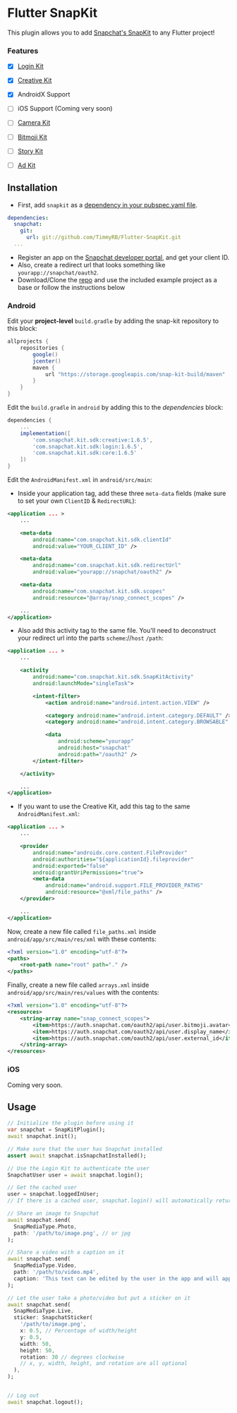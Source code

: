 # Flutter SnapKit

 This plugin allows you to add [Snapchat's SnapKit](https://kit.snapchat.com/) to any Flutter project!

### Features

- [x] [Login Kit](https://kit.snapchat.com/login-kit)

- [x] [Creative Kit](https://kit.snapchat.com/creative-kit)

- [x] AndroidX Support

- [ ] iOS Support (Coming very soon)

- [ ] [Camera Kit](https://kit.snapchat.com/camera-kit)

- [ ] [Bitmoji Kit](https://kit.snapchat.com/bitmoji-kit)

- [ ] [Story Kit](https://kit.snapchat.com/story-kit)

- [ ] [Ad Kit](https://kit.snapchat.com/ad-kit)



## Installation

- First, add `snapkit` as a [dependency in your pubspec.yaml file](https://flutter.io/platform-plugins/).

```yaml
dependencies:
  snapchat:
    git:
      url: git://github.com/TimmyRB/Flutter-SnapKit.git
  ...
```

- Register an app on the [Snapchat developer portal](https://kit.snapchat.com/portal), and get your client ID.
- Also, create a redirect url that looks something like `yourapp://snapchat/oauth2`.
- Download/Clone the [repo](http://github.com/TimmyRB/Flutter-SnapKit) and use the included example project as a base or follow the instructions below

### Android

Edit your **project-level** `build.gradle` by adding the snap-kit repository to this block:

```groovy
allprojects {
    repositories {
        google()
        jcenter()
        maven {
            url "https://storage.googleapis.com/snap-kit-build/maven"
        }
    }
}
```

Edit the `build.gradle` in `android` by adding this to the *dependencies* block:

```groovy
dependencies {
    ...
    implementation([
        'com.snapchat.kit.sdk:creative:1.6.5',
        'com.snapchat.kit.sdk:login:1.6.5',
        'com.snapchat.kit.sdk:core:1.6.5'
    ])
}
```

Edit the `AndroidManifest.xml` in `android/src/main`:

- Inside your application tag, add these three `meta-data` fields (make sure to set your own `ClientID` & `RedirectURL`):

```xml
<application ... >
    ...

    <meta-data
        android:name="com.snapchat.kit.sdk.clientId"
        android:value="YOUR_CLIENT_ID" />

    <meta-data
        android:name="com.snapchat.kit.sdk.redirectUrl"
        android:value="yourapp://snapchat/oauth2" />

    <meta-data
        android:name="com.snapchat.kit.sdk.scopes"
        android:resource="@array/snap_connect_scopes" />

    ...
</application>
```

- Also add this activity tag to the same file. You'll need to deconstruct your redirect url into the parts `scheme`://`host` `/path`:

```xml
<application ... >
    ...

    <activity
        android:name="com.snapchat.kit.sdk.SnapKitActivity"
        android:launchMode="singleTask">

        <intent-filter>
            <action android:name="android.intent.action.VIEW" />

            <category android:name="android.intent.category.DEFAULT" />
            <category android:name="android.intent.category.BROWSABLE" />

            <data
                android:scheme="yourapp"
                android:host="snapchat"
                android:path="/oauth2" />
        </intent-filter>

    </activity>

    ...
</application>
```

- If you want to use the Creative Kit, add this tag to the same `AndroidManifest.xml`:

```xml
<application ... >
    ...

    <provider
        android:name="androidx.core.content.FileProvider"
        android:authorities="${applicationId}.fileprovider"
        android:exported="false"
        android:grantUriPermissions="true">
        <meta-data
            android:name="android.support.FILE_PROVIDER_PATHS"
            android:resource="@xml/file_paths" />
    </provider>

    ...
</application>
```

Now, create a new file called `file_paths.xml` inside `android/app/src/main/res/xml` with these contents:

```xml
<?xml version="1.0" encoding="utf-8"?>
<paths>
    <root-path name="root" path="." />
</paths>
```

Finally, create a new file called `arrays.xml` inside `android/app/src/main/res/values` with the contents:

```xml
<?xml version="1.0" encoding="utf-8"?>
<resources>
    <string-array name="snap_connect_scopes">
        <item>https://auth.snapchat.com/oauth2/api/user.bitmoji.avatar</item>
        <item>https://auth.snapchat.com/oauth2/api/user.display_name</item>
        <item>https://auth.snapchat.com/oauth2/api/user.external_id</item>
    </string-array>
</resources>
```

### iOS

Coming very soon.

## Usage

```dart
// Initialize the plugin before using it
var snapchat = SnapKitPlugin();
await snapchat.init();

// Make sure that the user has Snapchat installed
assert await snapchat.isSnapchatInstalled();

// Use the Login Kit to authenticate the user
SnapchatUser user = await snapchat.login();

// Get the cached user
user = snapchat.loggedInUser;
// If there is a cached user, snapchat.login() will automatically return it

// Share an image to Snapchat
await snapchat.send(
  SnapMediaType.Photo,
  path: '/path/to/image.png', // or jpg
);

// Share a video with a caption on it
await snapchat.send(
  SnapMediaType.Video,
  path: '/path/to/video.mp4',
  caption: 'This text can be edited by the user in the app and will appear on top of the video',
);

// Let the user take a photo/video but put a sticker on it
await snapchat.send(
  SnapMediaType.Live,
  sticker: SnapchatSticker(
    '/path/to/image.png',
    x: 0.5, // Percentage of width/height
    y: 0.5,
    width: 50,
    height: 50,
    rotation: 30 // degrees clockwise
    // x, y, width, height, and rotation are all optional
  ),
);


// Log out
await snapchat.logout();
```